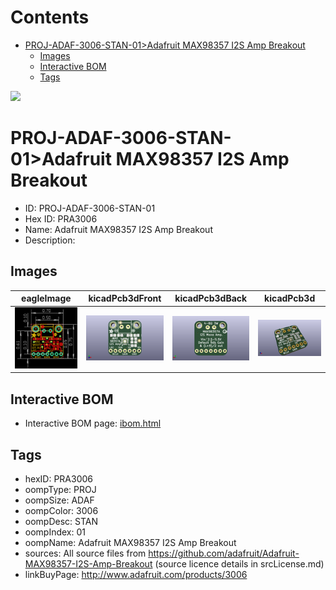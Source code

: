 



Contents
========

* [PROJ-ADAF-3006-STAN-01>Adafruit MAX98357 I2S Amp Breakout](#proj-adaf-3006-stan-01adafruit-max98357-i2s-amp-breakout)
	* [Images](#images)
	* [Interactive BOM](#interactive-bom)
	* [Tags](#tags)
  
![][im]
# PROJ-ADAF-3006-STAN-01>Adafruit MAX98357 I2S Amp Breakout

- ID: PROJ-ADAF-3006-STAN-01
- Hex ID: PRA3006
- Name: Adafruit MAX98357 I2S Amp Breakout
- Description: 

## Images
  
  

|eagleImage|kicadPcb3dFront|kicadPcb3dBack|kicadPcb3d|
| :---: | :---: | :---: | :---: |
|[![eagleImage](eagleImage_140.png)](eagleImage_600.png)|[![kicadPcb3dFront](kicadPcb3dFront_140.png)](kicadPcb3dFront_600.png)|[![kicadPcb3dBack](kicadPcb3dBack_140.png)](kicadPcb3dBack_600.png)|[![kicadPcb3d](kicadPcb3d_140.png)](kicadPcb3d_600.png)|

## Interactive BOM

- Interactive BOM page: [ibom.html](kicad/bom/ibom.html)

## Tags

- hexID: PRA3006
- oompType: PROJ
- oompSize: ADAF
- oompColor: 3006
- oompDesc: STAN
- oompIndex: 01
- oompName: Adafruit MAX98357 I2S Amp Breakout
- sources: All source files from https://github.com/adafruit/Adafruit-MAX98357-I2S-Amp-Breakout (source licence details in srcLicense.md)
- linkBuyPage: http://www.adafruit.com/products/3006



[im]: kicadPcb3d_450.png
